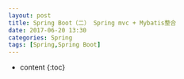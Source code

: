 ```yaml
---
layout: post
title: Spring Boot（二） Spring mvc + Mybatis整合
date: 2017-06-20 13:30
categories: Spring
tags: [Spring,Spring Boot]
---
```


* content
{:toc}
